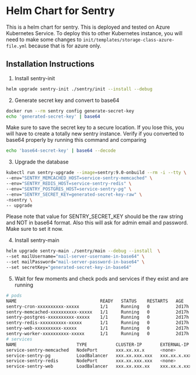 # Helm Chart for Sentry
This is a helm chart for sentry. This is deployed and tested on Azure Kubernetes Service. To deploy this to other Kubernetes instance, you will need to make some changes to `init/templates/storage-class-azure-file.yml` because that is for azure only.

## Installation Instructions
1. Install sentry-init
```bash
helm upgrade sentry-init ./sentry/init --install --debug
```
2. Generate secret key and convert to base64
```bash
docker run --rm sentry config generate-secret-key
echo 'generated-secret-key' | base64
```
Make sure to save the secret key to a secure location. If you lose this, you will have to create a totally new sentry instance. Verify if you converted to base64 properly by running this command and comparing
```bash
echo 'base64-secret-key' | base64 --decode
```

3. Upgrade the database
```bash
kubectl run sentry-upgrade --image=sentry:9.0-onbuild --rm -i --tty \
--env="SENTRY_MEMCACHED_HOST=service-sentry-memcached" \
--env="SENTRY_REDIS_HOST=service-sentry-redis" \
--env="SENTRY_POSTGRES_HOST=service-sentry-pg" \
--env="SENTRY_SECRET_KEY=generated-secret-key-raw" \
-nsentry \
-- upgrade
```
Please note that value for SENTRY_SECRET_KEY should be the raw string and NOT in base64 format. Also this will ask for admin email and password. Make sure to set it now.

4. Install sentry-main
```bash
helm upgrade sentry-main ./sentry/main --debug --install  \
--set mailUsername="mail-server-username-in-base64" \
--set mailPassword="mail-server-password-in-base64" \
--set secretKey="generated-secret-key-in-base64"
```

5. Wait for few moments and check pods and services if they exist and are running
```bash
# pods
NAME                                READY   STATUS    RESTARTS   AGE
sentry-cron-xxxxxxxxxx-xxxxx        1/1     Running   0          2d17h
sentry-memcached-xxxxxxxxxx-xxxxx   1/1     Running   0          2d17h
sentry-postgres-xxxxxxxxxx-xxxxx    1/1     Running   0          2d17h
sentry-redis-xxxxxxxxxx-xxxxx       1/1     Running   0          2d17h
sentry-web-xxxxxxxxxx-xxxxx         1/1     Running   0          2d17h
sentry-worker-xxxxxxxxxx-xxxxx      1/1     Running   0          2d17h
# services
NAME                       TYPE           CLUSTER-IP       EXTERNAL-IP    PORT(S)           AGE
service-sentry-memcached   NodePort       xxx.xx.xx.x      <none>         11211:32254/TCP   2d17h
service-sentry-pg          LoadBalancer   xxx.xx.xxx.xxx   xxx.xx.x.xxx   5432:30685/TCP    2d17h
service-sentry-redis       NodePort       xxx.xx.xxx.xxx   <none>         6379:31621/TCP    2d17h
service-sentry-web         LoadBalancer   xxx.xx.xxx.xx    xxx.xx.x.xxx   80:32618/TCP      2d17h
```